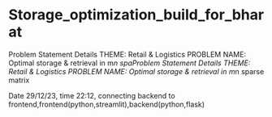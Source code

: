 # Storage_optimization_build_for_bharat
Problem Statement Details THEME: Retail &amp; Logistics  PROBLEM NAME: Optimal storage &amp; retrieval in m*n spaProblem Statement Details THEME: Retail &amp; Logistics  PROBLEM NAME: Optimal storage &amp; retrieval in m*n sparse matrix 

Date 29/12/23, time 22:12, connecting backend to frontend,frontend(python,streamlit),backend(python,flask)
